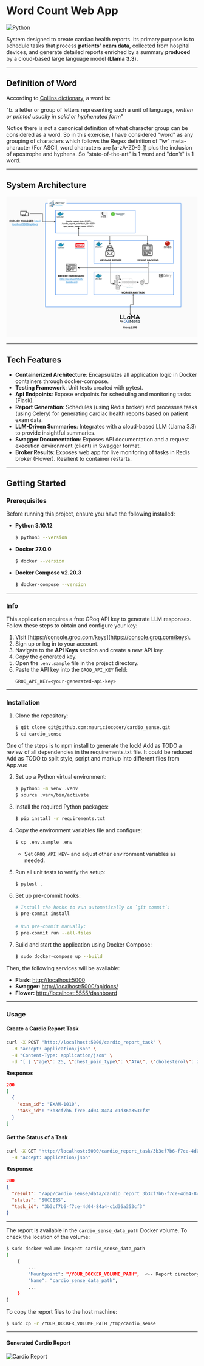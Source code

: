 # Word Count Web App

[![Python](https://img.shields.io/badge/python-3.8%2B-blue)](https://www.python.org/downloads/)

System designed to create cardiac health reports. Its primary purpose is to schedule tasks that process
**patients' exam data**, collected from hospital devices, and generate detailed reports enriched by
a summary **produced** by a cloud-based large language model (**Llama 3.3**).

---

## Definition of Word


According to [Collins dictionary](https://www.collinsdictionary.com/dictionary/english/word), a word is:

"b.  a letter or group of letters representing such a unit of language, *written or printed usually in solid or hyphenated form*"

Notice there is not a canonical definition of what character group can be considered as a word.
So in this exercise, I have considered "word" as any grouping of characters which follows
the Regex definition of "\w" meta-character (For ASCII, word characters are [a-zA-Z0-9_])
plus the inclusion of apostrophe and hyphens. So "state-of-the-art" is 1 word and "don't" is 1 word.

---

## System Architecture

![System Architecture](./images/system-architecture.png)

---

## Tech Features

- **Containerized Architecture**: Encapsulates all application logic in Docker containers through docker-compose.
- **Testing Framework**: Unit tests created with pytest.
- **Api Endpoints**: Expose endpoints for scheduling and monitoring tasks (Flask).
- **Report Generation**: Schedules (using Redis broker) and processes tasks (using Celery) for generating cardiac health reports based on patient exam data.
- **LLM-Driven Summaries**:  Integrates with a cloud-based LLM (Llama 3.3) to provide insightful summaries.
- **Swagger Documentation**: Exposes API documentation and a request execution environment (client) in Swagger format.
- **Broker Results**: Exposes web app for live monitoring of tasks in Redis broker (Flower). Resilient to container restarts.

---

## Getting Started

### Prerequisites

Before running this project, ensure you have the following installed:

- **Python 3.10.12**
  ```bash
  $ python3 --version
  ```
- **Docker 27.0.0**
  ```bash
  $ docker --version
  ```
- **Docker Compose v2.20.3**
  ```bash
  $ docker-compose --version
  ```

---

### Info

This application requires a free GRoq API key to generate LLM responses. Follow these steps to obtain and configure your key:

1. Visit [https://console.groq.com/keys](https://console.groq.com/keys).
2. Sign up or log in to your account.
3. Navigate to the **API Keys** section and create a new API key.
4. Copy the generated key.
5. Open the `.env.sample` file in the project directory.
6. Paste the API key into the `GROQ_API_KEY` field:
   ```
   GROQ_API_KEY=<your-generated-api-key>
   ```
---

### Installation

1. Clone the repository:
   ```bash
   $ git clone git@github.com:mauriciocoder/cardio_sense.git
   $ cd cardio_sense
   ```

One of the steps is to npm install to generate the lock!
Add as TODO a review of all dependencies in the requirements.txt file. It could be reduced
Add as TODO to split style, script and markup into different files from App.vue

2. Set up a Python virtual environment:
   ```bash
   $ python3 -m venv .venv
   $ source .venv/bin/activate
   ```

3. Install the required Python packages:
   ```bash
   $ pip install -r requirements.txt
   ```

4. Copy the environment variables file and configure:
   ```bash
   $ cp .env.sample .env
   ```
   - Set `GROQ_API_KEY=` and adjust other environment variables as needed.

5. Run all unit tests to verify the setup:
   ```bash
   $ pytest .
   ```

6. Set up pre-commit hooks:
   ```bash
   # Install the hooks to run automatically on `git commit`:
   $ pre-commit install

   # Run pre-commit manually:
   $ pre-commit run --all-files
   ```

7. Build and start the application using Docker Compose:
   ```bash
   $ sudo docker-compose up --build
   ```

Then, the following services will be available:
- **Flask:** [http://localhost:5000](http://localhost:5000)
- **Swagger:** [http://localhost:5000/apidocs/](http://localhost:5000/apidocs/)
- **Flower:** [http://localhost:5555/dashboard](http://localhost:5555/dashboard)

---

### Usage

#### Create a Cardio Report Task
```bash
curl -X POST "http://localhost:5000/cardio_report_task" \
  -H "accept: application/json" \
  -H "Content-Type: application/json" \
  -d "[ { \"age\": 25, \"chest_pain_type\": \"ATA\", \"cholesterol\": 289, \"exercise_angina\": \"N\", \"fasting_bs\": 0, \"id\": \"EXAM-1010\", \"max_hr\": 172, \"oldpeak\": 0.5, \"resting_bp\": 140, \"resting_ecg\": \"Normal\", \"sex\": \"M\", \"st_slope\": \"Up\" }]"
```

**Response:**
```json
200
[
  {
    "exam_id": "EXAM-1010",
    "task_id": "3b3cf7b6-f7ce-4d04-84a4-c1d36a353cf3"
  }
]
```

#### Get the Status of a Task
```bash
curl -X GET "http://localhost:5000/cardio_report_task/3b3cf7b6-f7ce-4d04-84a4-c1d36a353cf3" \
  -H "accept: application/json"
```

**Response:**
```json
200
{
  "result": "/app/cardio_sense/data/cardio_report_3b3cf7b6-f7ce-4d04-84a4-c1d36a353cf3.html",
  "status": "SUCCESS",
  "task_id": "3b3cf7b6-f7ce-4d04-84a4-c1d36a353cf3"
}
```

---

The report is available in the `cardio_sense_data_path` Docker volume. To check the location of the volume:

```bash
$ sudo docker volume inspect cardio_sense_data_path
[
    {
        ...
        "Mountpoint": "/YOUR_DOCKER_VOLUME_PATH",  <-- Report directory!
        "Name": "cardio_sense_data_path",
        ...
    }
]
```

To copy the report files to the host machine:
```bash
$ sudo cp -r /YOUR_DOCKER_VOLUME_PATH /tmp/cardio_sense
```

---


#### Generated Cardio Report

![Cardio Report](./images/medical_exam_report.png)
